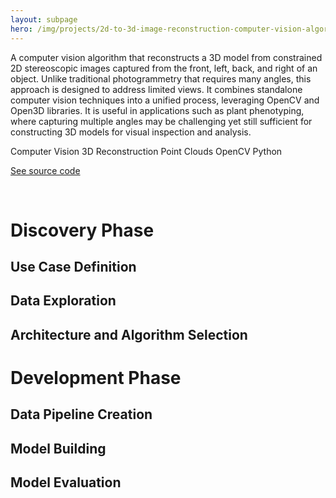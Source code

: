 ```yaml
---
layout: subpage
hero: /img/projects/2d-to-3d-image-reconstruction-computer-vision-algorithm/2d-to-3d-image-reconstruction-computer-vision-algorithm.jpeg
---
```


<title>Developing Custom Computer Vision Algorithm for Reconstructing 3D Models from Constrained 2D Stereoscopic Images Using OpenCV and Open3D</title>

A computer vision algorithm that reconstructs a 3D model from constrained 2D stereoscopic images captured from the front, left, back, and right of an object. Unlike traditional photogrammetry that requires many angles, this approach is designed to address limited views. It combines standalone computer vision techniques into a unified process, leveraging OpenCV and Open3D libraries. It is useful in applications such as plant phenotyping, where capturing multiple angles may be challenging yet still sufficient for constructing 3D models for visual inspection and analysis.

<tag>Computer Vision</tag>
<tag>3D Reconstruction</tag>
<tag>Point Clouds</tag>
<tag>OpenCV</tag>
<tag>Python</tag>

<a href="https://www.johnivandiaz.com" class="arrow-link">See source code</a>

<br>

<h1>Discovery Phase</h1>

<h2>Use Case Definition</h2>

<h2>Data Exploration</h2>

<h2>Architecture and Algorithm Selection</h2>



<h1>Development Phase</h1>

<h2>Data Pipeline Creation</h2>

<h2>Model Building</h2>

<h2>Model Evaluation</h2>